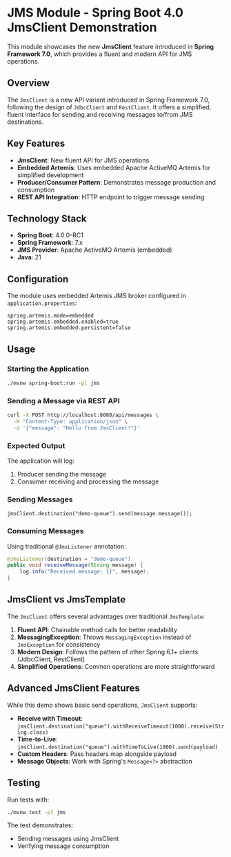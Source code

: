 # JMS Module - Spring Boot 4.0 JmsClient Demonstration

This module showcases the new **JmsClient** feature introduced in **Spring Framework 7.0**, which provides a fluent and modern API for JMS operations.

## Overview

The `JmsClient` is a new API variant introduced in Spring Framework 7.0, following the design of `JdbcClient` and `RestClient`. It offers a simplified, fluent interface for sending and receiving messages to/from JMS destinations.

## Key Features

- **JmsClient**: New fluent API for JMS operations
- **Embedded Artemis**: Uses embedded Apache ActiveMQ Artemis for simplified development
- **Producer/Consumer Pattern**: Demonstrates message production and consumption
- **REST API Integration**: HTTP endpoint to trigger message sending

## Technology Stack

- **Spring Boot**: 4.0.0-RC1
- **Spring Framework**: 7.x
- **JMS Provider**: Apache ActiveMQ Artemis (embedded)
- **Java**: 21

## Configuration

The module uses embedded Artemis JMS broker configured in `application.properties`:

```properties
spring.artemis.mode=embedded
spring.artemis.embedded.enabled=true
spring.artemis.embedded.persistent=false
```

## Usage

### Starting the Application

```bash
./mvnw spring-boot:run -pl jms
```

### Sending a Message via REST API

```bash
curl -X POST http://localhost:8080/api/messages \
  -H "Content-Type: application/json" \
  -d '{"message": "Hello from JmsClient!"}'
```

### Expected Output

The application will log:
1. Producer sending the message
2. Consumer receiving and processing the message

### Sending Messages

```
jmsClient.destination("demo-queue").send(message.message());
```

### Consuming Messages

Using traditional `@JmsListener` annotation:

```java
@JmsListener(destination = "demo-queue")
public void receiveMessage(String message) {
    log.info("Received message: {}", message);
}
```

## JmsClient vs JmsTemplate

The `JmsClient` offers several advantages over traditional `JmsTemplate`:

1. **Fluent API**: Chainable method calls for better readability
2. **MessagingException**: Throws `MessagingException` instead of `JmsException` for consistency
3. **Modern Design**: Follows the pattern of other Spring 6.1+ clients (JdbcClient, RestClient)
4. **Simplified Operations**: Common operations are more straightforward

## Advanced JmsClient Features

While this demo shows basic send operations, `JmsClient` supports:

- **Receive with Timeout**: `jmsClient.destination("queue").withReceiveTimeout(1000).receive(String.class)`
- **Time-to-Live**: `jmsClient.destination("queue").withTimeToLive(1000).send(payload)`
- **Custom Headers**: Pass headers map alongside payload
- **Message Objects**: Work with Spring's `Message<?>` abstraction

## Testing

Run tests with:

```bash
./mvnw test -pl jms
```

The test demonstrates:
- Sending messages using JmsClient
- Verifying message consumption
